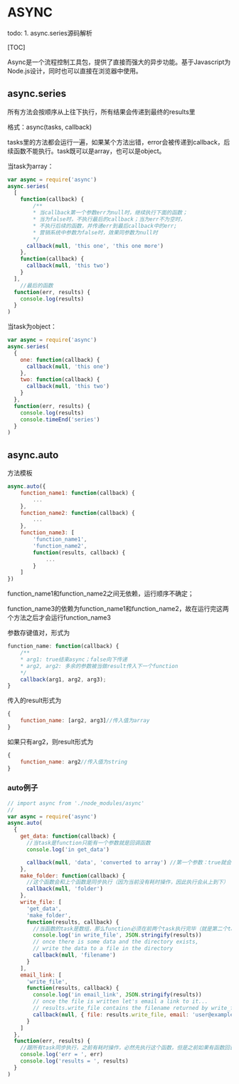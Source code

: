 # ASYNC



todo: 1. async.series源码解析

[TOC]

 Async是一个流程控制工具包，提供了直接而强大的异步功能。基于Javascript为Node.js设计，同时也可以直接在浏览器中使用。 

## async.series

所有方法会按顺序从上往下执行，所有结果会传递到最终的results里

格式：async(tasks, callback)

tasks里的方法都会运行一遍，如果某个方法出错，error会被传递到callback，后续函数不能执行。task既可以是array，也可以是object。

当task为array：

```javascript
var async = require('async')
async.series(
  [
    function(callback) {
        /**
        * 当callback第一个参数err为null时，继续执行下面的函数；
        * 当为false时，不执行最后的callback；当为err不为空时，
        * 不执行后续的函数，并传递err到最后callback中的err;
        * 营销系统中参数为false时，效果同参数为null时
        */
      callback(null, 'this one', 'this one more')
    },
    function(callback) {
      callback(null, 'this two')
    }
  ],
    //最后的函数
  function(err, results) {
    console.log(results)
  }
)
```

当task为object：

```javascript
var async = require('async')
async.series(
  {
    one: function(callback) {
      callback(null, 'this one')
    },
    two: function(callback) {
      callback(null, 'this two')
    }
  },
  function(err, results) {
    console.log(results)
    console.timeEnd('series')
  }
)

```



## async.auto

方法模板

```javascript
async.auto({
    function_name1: function(callback) {
        ...
    },
    function_name2: function(callback) {
        ...
    },
    function_name3: [
        'function_name1',
        'function_name2',
        function(results, callback) {
            ...
        }
    ]
})
```

function_name1和function_name2之间无依赖，运行顺序不确定；

function_name3的依赖为function_name1和function_name2，故在运行完这两个方法之后才会运行function_name3

参数存键值对，形式为 

``` javascript
function_name: function(callback) {
    /**
    * arg1: true结束async；false向下传递
    * arg2, arg2: 多余的参数被当做result传入下一个function
    */
    callback(arg1, arg2, arg3);
}
```

传入的result形式为

```javascript
{
    function_name: [arg2, arg3]//传入值为array
}
```

如果只有arg2，则result形式为

```javascript
{
    function_name: arg2//传入值为string
}
```



### auto例子

```javascript
// import async from './node_modules/async'
//
var async = require('async')
async.auto(
  {
    get_data: function(callback) {
      //当task是function只能有一个参数就是回调函数
      console.log('in get_data')

      callback(null, 'data', 'converted to array') //第一个参数：true就会直接结束async，false向下传递。剩下参数，会被当做result中“get_data”的value，如果一个值就是string类型，多个值就是array
    },
    make_folder: function(callback) {
      //这个函数会和上个函数是同步执行（因为当前没有耗时操作，因此执行会从上到下）
      callback(null, 'folder')
    },
    write_file: [
      'get_data',
      'make_folder',
      function(results, callback) {
        //当函数的task是数组，那么function必须在前两个task执行完毕（就是第二个task调用callback的时候执行）再执行，也只有这种时候，这个function才有result这个参数
        console.log('in write_file', JSON.stringify(results))
        // once there is some data and the directory exists,
        // write the data to a file in the directory
        callback(null, 'filename')
      }
    ],
    email_link: [
      'write_file',
      function(results, callback) {
        console.log('in email_link', JSON.stringify(results))
        // once the file is written let's email a link to it...
        // results.write_file contains the filename returned by write_file.
        callback(null, { file: results.write_file, email: 'user@example.com' })
      }
    ]
  },
  function(err, results) {
    //跟所有task同步执行，之前有耗时操作，必然先执行这个函数，但是之前如果有函数回调函数参数为false，那么会直接执行此函数
    console.log('err = ', err)
    console.log('results = ', results)
  }
)
```